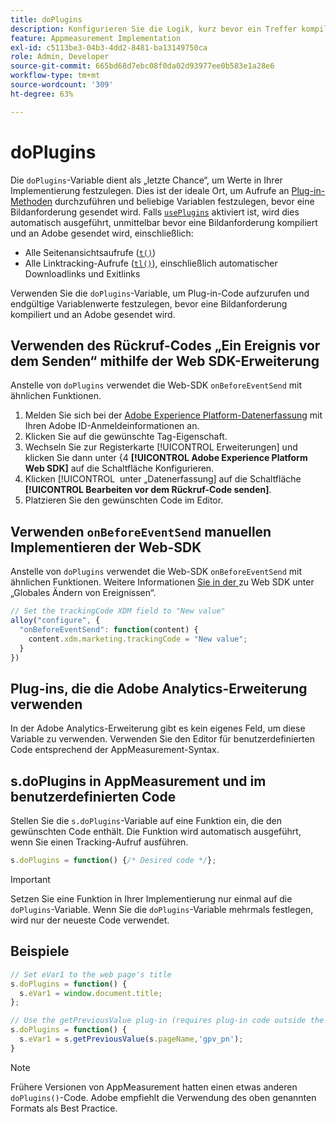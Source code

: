 ```yaml
---
title: doPlugins
description: Konfigurieren Sie die Logik, kurz bevor ein Treffer kompiliert und an Adobe gesendet wird.
feature: Appmeasurement Implementation
exl-id: c5113be3-04b3-4dd2-8481-ba13149750ca
role: Admin, Developer
source-git-commit: 665bd68d7ebc08f0da02d93977ee0b583e1a28e6
workflow-type: tm+mt
source-wordcount: '309'
ht-degree: 63%

---
```


# doPlugins

Die `doPlugins`-Variable dient als „letzte Chance“, um Werte in Ihrer Implementierung festzulegen. Dies ist der ideale Ort, um Aufrufe an [Plug-in-Methoden](../plugins/impl-plugins.md) durchzuführen und beliebige Variablen festzulegen, bevor eine Bildanforderung gesendet wird. Falls [`usePlugins`](../config-vars/useplugins.md) aktiviert ist, wird dies automatisch ausgeführt, unmittelbar bevor eine Bildanforderung kompiliert und an Adobe gesendet wird, einschließlich:

* Alle Seitenansichtsaufrufe ([`t()`](t-method.md))
* Alle Linktracking-Aufrufe ([`tl()`](tl-method.md)), einschließlich automatischer Downloadlinks und Exitlinks

Verwenden Sie die `doPlugins`-Variable, um Plug-in-Code aufzurufen und endgültige Variablenwerte festzulegen, bevor eine Bildanforderung kompiliert und an Adobe gesendet wird.

## Verwenden des Rückruf-Codes „Ein Ereignis vor dem Senden“ mithilfe der Web SDK-Erweiterung

Anstelle von `doPlugins` verwendet die Web-SDK `onBeforeEventSend` mit ähnlichen Funktionen.

1. Melden Sie sich bei der [Adobe Experience Platform-Datenerfassung](https://experience.adobe.com/data-collection) mit Ihren Adobe ID-Anmeldeinformationen an.
1. Klicken Sie auf die gewünschte Tag-Eigenschaft.
1. Wechseln Sie zur Registerkarte [!UICONTROL Erweiterungen] und klicken Sie dann unter &lbrace;4 **[!UICONTROL Adobe Experience Platform Web SDK]** auf die Schaltfläche Konfigurieren.
1. Klicken [!UICONTROL &#x200B; unter „Datenerfassung] auf die Schaltfläche **[!UICONTROL Bearbeiten vor dem Rückruf-Code senden]**.
1. Platzieren Sie den gewünschten Code im Editor.

## Verwenden `onBeforeEventSend` manuellen Implementieren der Web-SDK

Anstelle von `doPlugins` verwendet die Web-SDK `onBeforeEventSend` mit ähnlichen Funktionen. Weitere Informationen [ Sie in der ](https://experienceleague.adobe.com/docs/experience-platform/edge/fundamentals/tracking-events.html#modifying-events-globally) zu Web SDK unter „Globales Ändern von Ereignissen“.

```js
// Set the trackingCode XDM field to "New value"
alloy("configure", {
  "onBeforeEventSend": function(content) {
    content.xdm.marketing.trackingCode = "New value";
  }
})
```

## Plug-ins, die die Adobe Analytics-Erweiterung verwenden

In der Adobe Analytics-Erweiterung gibt es kein eigenes Feld, um diese Variable zu verwenden. Verwenden Sie den Editor für benutzerdefinierten Code entsprechend der AppMeasurement-Syntax.

## s.doPlugins in AppMeasurement und im benutzerdefinierten Code

Stellen Sie die `s.doPlugins`-Variable auf eine Funktion ein, die den gewünschten Code enthält. Die Funktion wird automatisch ausgeführt, wenn Sie einen Tracking-Aufruf ausführen.

```js
s.doPlugins = function() {/* Desired code */};
```

>[!IMPORTANT]
>
>Setzen Sie eine Funktion in Ihrer Implementierung nur einmal auf die `doPlugins`-Variable. Wenn Sie die `doPlugins`-Variable mehrmals festlegen, wird nur der neueste Code verwendet.

## Beispiele

```js
// Set eVar1 to the web page's title
s.doPlugins = function() {
  s.eVar1 = window.document.title;
};

// Use the getPreviousValue plug-in (requires plug-in code outside the function)
s.doPlugins = function() {
  s.eVar1 = s.getPreviousValue(s.pageName,'gpv_pn');
}
```

>[!NOTE]
>
>Frühere Versionen von AppMeasurement hatten einen etwas anderen `doPlugins()`-Code. Adobe empfiehlt die Verwendung des oben genannten Formats als Best Practice.
